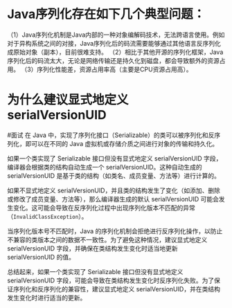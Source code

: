
# Java序列化存在如下几个典型问题：
（1）Java序列化机制是Java内部的一种对象编解码技术，无法跨语言使用。例如对于异构系统之间的对接，Java序列化后的码流需要能够通过其他语言反序列化成原始对象（副本），目前很难支持。
（2）相比于其他开源的序列化框架，Java序列化后的码流太大，无论是网络传输还是持久化到磁盘，都会导致额外的资源占用。
（3）序列化性能差，资源占用率高（主要是CPU资源占用高）。

# 为什么建议显式地定义 serialVersionUID
#面试 
在 Java 中，实现了序列化接口（Serializable）的类可以被序列化和反序列化，即可以在不同的 Java 虚拟机或存储介质之间进行对象的传输和持久化。

如果一个类实现了 Serializable 接口但没有显式地定义 serialVersionUID 字段，编译器会根据类的结构自动生成一个 serialVersionUID。这种自动生成的 serialVersionUID 是基于类的结构（如类名、成员变量、方法等）进行计算的。

如果不显式地定义 serialVersionUID，并且类的结构发生了变化（如添加、删除或修改了成员变量、方法等），那么编译器生成的默认 serialVersionUID 可能会发生变化。这可能会导致在反序列化过程中出现序列化版本不匹配的异常（`InvalidClassException`）。

当序列化版本号不匹配时，Java 的序列化机制会拒绝进行反序列化操作，以防止不兼容的类版本之间的数据不一致性。为了避免这种情况，建议显式地定义 serialVersionUID 字段，并确保在类结构发生变化时适当地更新 serialVersionUID 的值。

总结起来，如果一个类实现了 Serializable 接口但没有显式地定义 serialVersionUID 字段，可能会导致在类结构发生变化时反序列化失败。为了保证序列化和反序列化的兼容性，建议显式地定义 serialVersionUID，并在类结构发生变化时进行适当的更新。